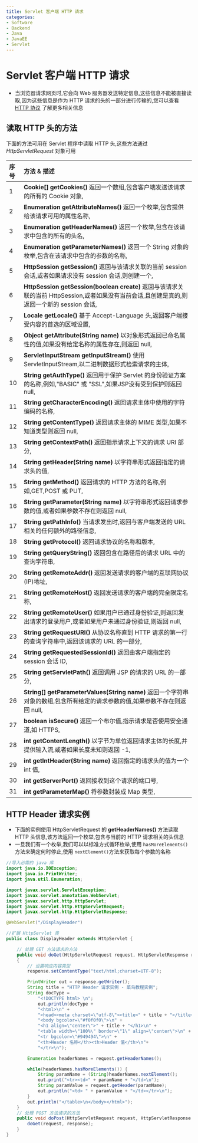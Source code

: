 ```yaml
---
title: Servlet 客户端 HTTP 请求
categories:
- Software
- Backend
- Java
- JavaEE
- Servlet
---
```

# Servlet 客户端 HTTP 请求

- 当浏览器请求网页时,它会向 Web 服务器发送特定信息,这些信息不能被直接读取,因为这些信息是作为 HTTP 请求的头的一部分进行传输的,您可以查看 [HTTP 协议](https://www.runoob.com/http/http-tutorial.html) 了解更多相关信息

## 读取 HTTP 头的方法

下面的方法可用在 Servlet 程序中读取 HTTP 头,这些方法通过 *HttpServletRequest* 对象可用

| 序号 | 方法 & 描述                                                  |
| :--- | :----------------------------------------------------------- |
| 1    | **Cookie[] getCookies()** 返回一个数组,包含客户端发送该请求的所有的 Cookie 对象, |
| 2    | **Enumeration getAttributeNames()** 返回一个枚举,包含提供给该请求可用的属性名称, |
| 3    | **Enumeration getHeaderNames()** 返回一个枚举,包含在该请求中包含的所有的头名, |
| 4    | **Enumeration getParameterNames()** 返回一个 String 对象的枚举,包含在该请求中包含的参数的名称, |
| 5    | **HttpSession getSession()** 返回与该请求关联的当前 session 会话,或者如果请求没有 session 会话,则创建一个, |
| 6    | **HttpSession getSession(boolean create)** 返回与该请求关联的当前 HttpSession,或者如果没有当前会话,且创建是真的,则返回一个新的 session 会话, |
| 7    | **Locale getLocale()** 基于 Accept-Language 头,返回客户端接受内容的首选的区域设置, |
| 8    | **Object getAttribute(String name)** 以对象形式返回已命名属性的值,如果没有给定名称的属性存在,则返回 null, |
| 9    | **ServletInputStream getInputStream()** 使用 ServletInputStream,以二进制数据形式检索请求的主体, |
| 10   | **String getAuthType()** 返回用于保护 Servlet 的身份验证方案的名称,例如,"BASIC" 或 "SSL",如果JSP没有受到保护则返回 null, |
| 11   | **String getCharacterEncoding()** 返回请求主体中使用的字符编码的名称, |
| 12   | **String getContentType()** 返回请求主体的 MIME 类型,如果不知道类型则返回 null, |
| 13   | **String getContextPath()** 返回指示请求上下文的请求 URI 部分, |
| 14   | **String getHeader(String name)** 以字符串形式返回指定的请求头的值, |
| 15   | **String getMethod()** 返回请求的 HTTP 方法的名称,例如,GET,POST 或 PUT, |
| 16   | **String getParameter(String name)** 以字符串形式返回请求参数的值,或者如果参数不存在则返回 null, |
| 17   | **String getPathInfo()** 当请求发出时,返回与客户端发送的 URL 相关的任何额外的路径信息, |
| 18   | **String getProtocol()** 返回请求协议的名称和版本,          |
| 19   | **String getQueryString()** 返回包含在路径后的请求 URL 中的查询字符串, |
| 20   | **String getRemoteAddr()** 返回发送请求的客户端的互联网协议(IP)地址, |
| 21   | **String getRemoteHost()** 返回发送请求的客户端的完全限定名称, |
| 22   | **String getRemoteUser()** 如果用户已通过身份验证,则返回发出请求的登录用户,或者如果用户未通过身份验证,则返回 null, |
| 23   | **String getRequestURI()** 从协议名称直到 HTTP 请求的第一行的查询字符串中,返回该请求的 URL 的一部分, |
| 24   | **String getRequestedSessionId()** 返回由客户端指定的 session 会话 ID, |
| 25   | **String getServletPath()** 返回调用 JSP 的请求的 URL 的一部分, |
| 26   | **String[] getParameterValues(String name)** 返回一个字符串对象的数组,包含所有给定的请求参数的值,如果参数不存在则返回 null, |
| 27   | **boolean isSecure()** 返回一个布尔值,指示请求是否使用安全通道,如 HTTPS, |
| 28   | **int getContentLength()** 以字节为单位返回请求主体的长度,并提供输入流,或者如果长度未知则返回 -1, |
| 29   | **int getIntHeader(String name)** 返回指定的请求头的值为一个 int 值, |
| 30   | **int getServerPort()** 返回接收到这个请求的端口号,         |
| 31   | **int getParameterMap()** 将参数封装成 Map 类型,            |

## HTTP Header 请求实例

- 下面的实例使用 HttpServletRequest 的 **getHeaderNames()** 方法读取 HTTP 头信息,该方法返回一个枚举,包含与当前的 HTTP 请求相关的头信息
- 一旦我们有一个枚举,我们可以以标准方式循环枚举,使用 `hasMoreElements()` 方法来确定何时停止,使用 `nextElement()`方法来获取每个参数的名称

```java
//导入必需的 java 库
import java.io.IOException;
import java.io.PrintWriter;
import java.util.Enumeration;

import javax.servlet.ServletException;
import javax.servlet.annotation.WebServlet;
import javax.servlet.http.HttpServlet;
import javax.servlet.http.HttpServletRequest;
import javax.servlet.http.HttpServletResponse;

@WebServlet("/DisplayHeader")

//扩展 HttpServlet 类
public class DisplayHeader extends HttpServlet {

    // 处理 GET 方法请求的方法
    public void doGet(HttpServletRequest request, HttpServletResponse response) throws ServletException, IOException
    {
        // 设置响应内容类型
        response.setContentType("text/html;charset=UTF-8");

        PrintWriter out = response.getWriter();
        String title = "HTTP Header 请求实例 - 菜鸟教程实例";
        String docType =
            "<!DOCTYPE html> \n";
            out.println(docType +
            "<html>\n" +
            "<head><meta charset=\"utf-8\"><title>" + title + "</title></head>\n"+
            "<body bgcolor=\"#f0f0f0\">\n" +
            "<h1 align=\"center\">" + title + "</h1>\n" +
            "<table width=\"100%\" border=\"1\" align=\"center\">\n" +
            "<tr bgcolor=\"#949494\">\n" +
            "<th>Header 名称</th><th>Header 值</th>\n"+
            "</tr>\n");

        Enumeration headerNames = request.getHeaderNames();

        while(headerNames.hasMoreElements()) {
            String paramName = (String)headerNames.nextElement();
            out.print("<tr><td>" + paramName + "</td>\n");
            String paramValue = request.getHeader(paramName);
            out.println("<td> " + paramValue + "</td></tr>\n");
        }
        out.println("</table>\n</body></html>");
    }
    // 处理 POST 方法请求的方法
    public void doPost(HttpServletRequest request, HttpServletResponse response) throws ServletException, IOException {
        doGet(request, response);
    }
}
```